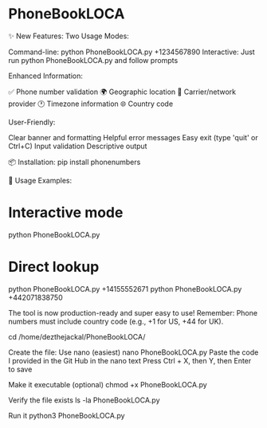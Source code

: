 # PhoneBookLOCA

✨ New Features:
Two Usage Modes:

Command-line: python PhoneBookLOCA.py +1234567890
Interactive: Just run python PhoneBookLOCA.py and follow prompts

Enhanced Information:

✅ Phone number validation
🌍 Geographic location
📱 Carrier/network provider
🕐 Timezone information
🌐 Country code

User-Friendly:

Clear banner and formatting
Helpful error messages
Easy exit (type 'quit' or Ctrl+C)
Input validation
Descriptive output

📦 Installation:
pip install phonenumbers

🚀 Usage Examples:
# Interactive mode
python PhoneBookLOCA.py

# Direct lookup
python PhoneBookLOCA.py +14155552671
python PhoneBookLOCA.py +442071838750

The tool is now production-ready and super easy to use! Remember: Phone numbers must include country code (e.g., +1 for US, +44 for UK).

cd /home/dezthejackal/PhoneBookLOCA/ 

Create the file:
Use nano (easiest)
nano PhoneBookLOCA.py
Paste the code I provided in the 
Git Hub in the nano text
Press Ctrl + X, then Y, then Enter to save

Make it executable (optional)
chmod +x PhoneBookLOCA.py

Verify the file exists
ls -la PhoneBookLOCA.py

Run it
python3 PhoneBookLOCA.py

